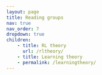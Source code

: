```yaml
---
layout: page
title: Reading groups
nav: true
nav_order: 7
dropdown: true
children:
    - title: RL theory
      url: /rltheory/
    - title: Learning theory
    - permalink: /learningtheory/
---
```


  